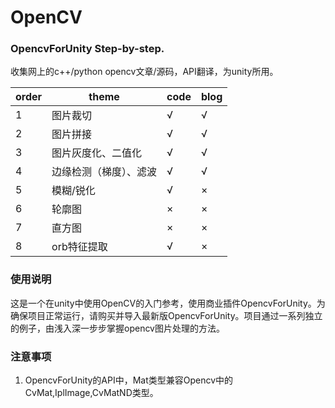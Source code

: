 # OpenCV
### OpencvForUnity Step-by-step.

收集网上的c++/python opencv文章/源码，API翻译，为unity所用。

|order|theme|code|blog|
|---|---|---|---|
|1|图片裁切|√|√|
|2|图片拼接|√|√|
|3|图片灰度化、二值化|√|√|
|4|边缘检测（梯度）、滤波|√|√|
|5|模糊/锐化|√|×|
|6|轮廓图|×|×|
|7|直方图|×|×|
|8|orb特征提取|√|×|

### 使用说明
这是一个在unity中使用OpenCV的入门参考，使用商业插件OpencvForUnity。为确保项目正常运行，请购买并导入最新版OpencvForUnity。项目通过一系列独立的例子，由浅入深一步步掌握opencv图片处理的方法。


### 注意事项
1. OpencvForUnity的API中，Mat类型兼容Opencv中的CvMat,IplImage,CvMatND类型。
